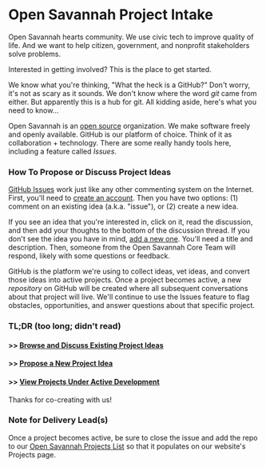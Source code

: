 # Open Savannah Project Intake
Open Savannah hearts community. We use civic tech to improve quality of life. And we want to help citizen, government, and nonprofit stakeholders solve problems. 

Interested in getting involved? This is the place to get started.

We know what you're thinking, "What the heck is a GitHub?" Don't worry, it's not as scary as it sounds. We don't know where the word *git* came from either. But apparently this is a hub for git. All kidding aside, here's what you need to know...

Open Savannah is an [open source](https://en.wikipedia.org/wiki/Open_source) organization. We make software freely and openly available. GitHub is our platform of choice. Think of it as collaboration + technology. There are some really handy tools here, including a feature called *Issues*.

### How To Propose or Discuss Project Ideas
[GitHub Issues](https://guides.github.com/features/issues/) work just like any other commenting system on the Internet. First, you'll need to [create an account](https://github.com/join). Then you have two options: (1) comment on an existing idea (a.k.a. "issue"), or (2) create a new idea.

If you see an idea that you're interested in, click on it, read the discussion, and then add your thoughts to the bottom of the discussion thread. If you don't see the idea you have in mind, [add a new one](https://github.com/opensavannah/projects/issues/new). You'll need a title and description. Then, someone from the Open Savannah Core Team will respond, likely with some questions or feedback. 

GitHub is the platform we're using to collect ideas, vet ideas, and convert those ideas into active projects. Once a project becomes active, a new *repository* on GitHub will be created where all subsequent conversations about that project will live. We'll continue to use the Issues feature to flag obstacles, opportunities, and answer questions about that specific project.

### TL;DR (too long; didn't read)

#### >> [Browse and Discuss Existing Project Ideas](https://github.com/opensavannah/projects/issues)
#### >> [Propose a New Project Idea](https://github.com/opensavannah/projects/issues/new)
#### >> [View Projects Under Active Development](http://opensavannah.org/projects/)

Thanks for co-creating with us!

### Note for Delivery Lead(s)
Once a project becomes active, be sure to close the issue and add the repo to our [Open Savannah Projects List](https://docs.google.com/spreadsheets/d/1zGTWS4PQ2t-HqDFVeSVoG2KLO1CvgA5lO3vuKJm58rY/edit?usp=sharing) so that it populates on our website's Projects page.
